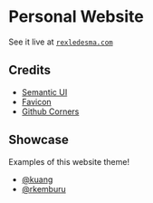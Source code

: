 Personal Website
================

See it live at [`rexledesma.com`](https://rexledesma.com)

## Credits

- [Semantic UI](https://semantic-ui.com)
- [Favicon](https://www.favicon.cc/)
- [Github Corners](https://github.com/tholman/github-corners)

## Showcase

Examples of this website theme!

- [@kuang](http://justinkuang.com)
- [@rkemburu](http://ravikemburu.me/)
